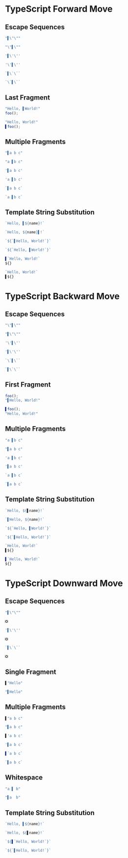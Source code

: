 # TypeScript Forward Move
## Escape Sequences
```typescript
"▌\"\""
```
```typescript
"\"▌\""
```

```typescript
'▌\'\''
```
```typescript
'\'▌\''
```

```typescript
`▌\`\``
```
```typescript
`\`▌\``
```

## Last Fragment
```typescript
"Hello, ▌World!"
foo();
```
```typescript
"Hello, World!"
▌foo();
```

## Multiple Fragments
```typescript
"▌a b c"
```
```typescript
"a ▌b c"
```

```typescript
'▌a b c'
```
```typescript
'a ▌b c'
```

```typescript
`▌a b c`
```
```typescript
`a ▌b c`
```

## Template String Substitution
```typescript
`Hello, ▌${name}!`
```
```typescript
`Hello, ${name}▌!`
```

```typescript
`${`▌Hello, World!`}`
```
```typescript
`${`Hello, ▌World!`}`
```

```typescript
▌`Hello, World!`
${}
```
```typescript
`Hello, World!`
▌${}
```

# TypeScript Backward Move
## Escape Sequences
```typescript
"\"▌\""
```
```typescript
"▌\"\""
```

```typescript
'\'▌\''
```
```typescript
'▌\'\''
```

```typescript
`\`▌\``
```
```typescript
`▌\`\``
```

## First Fragment
```typescript
foo();
"▌Hello, World!"
```
```typescript
▌foo();
"Hello, World!"
```

## Multiple Fragments
```typescript
"a ▌b c"
```
```typescript
"▌a b c"
```

```typescript
'a ▌b c'
```
```typescript
'▌a b c'
```

```typescript
`a ▌b c`
```
```typescript
`▌a b c`
```

## Template String Substitution
```typescript
`Hello, ${▌name}!`
```
```typescript
`▌Hello, ${name}!`
```

```typescript
`${`Hello, ▌World!`}`
```
```typescript
`${`▌Hello, World!`}`
```

```typescript
`Hello, World!`
▌${}
```
```typescript
▌`Hello, World!`
${}
```

# TypeScript Downward Move
## Escape Sequences
```typescript
"▌\"\""
```
```typescript
❎
```

```typescript
'▌\'\''
```
```typescript
❎
```

```typescript
`▌\`\``
```
```typescript
❎
```

##  Single Fragment
```typescript
▌"Hello"
```
```typescript
"▌Hello"
```

## Multiple Fragments
```typescript
▌"a b c"
```
```typescript
"▌a b c"
```

```typescript
▌'a b c'
```
```typescript
'▌a b c'
```

```typescript
▌`a b c`
```
```typescript
`▌a b c`
```

## Whitespace
```typescript
"a ▌ b"
```
```typescript
"▌a  b"
```

## Template String Substitution
```typescript
`Hello, ▌${name}!`
```
```typescript
`Hello, ${▌name}!`
```

```typescript
`${▌`Hello, World!`}`
```
```typescript
`${`▌Hello, World!`}`
```